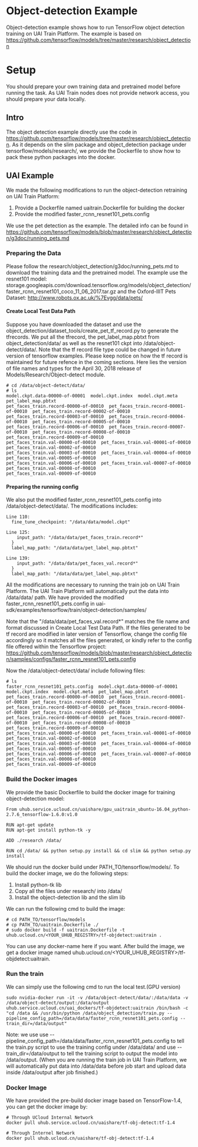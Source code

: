# Object-detection Example
Object-detection example shows how to run TensorFlow object detection training on UAI Train Platform. The example is based on https://github.com/tensorflow/models/tree/master/research/object_detection

# Setup
You should prepare your own training data and pretrained model before running the task. As UAI Train nodes does not provide network access, you should prepare your data locally.

## Intro
The object detection example directly use the code in https://github.com/tensorflow/models/tree/master/research/object_detection. As it depends on the slim package and object\_detection package under tensorflow/models/research/, we provide the Dockerfile to show how to pack these python packages into the docker.

## UAI Example
We made the following modifications to run the object-detection retraining on UAI Train Platform:

1. Provide a Dockerfile named uaitrain.Dockerfile for building the docker
2. Provide the modified faster\_rcnn\_resnet101\_pets.config

We use the pet detection as the example. The detailed info can be found in https://github.com/tensorflow/models/blob/master/research/object_detection/g3doc/running_pets.md

### Preparing the Data
Please follow the research/object\_detection/g3doc/running\_pets.md to download the training data and the pretrained model. 
The example use the resnet101 model:
storage.googleapis.com/download.tensorflow.org/models/object_detection/faster_rcnn_resnet101_coco_11_06_2017.tar.gz
and the Oxford-IIIT Pets Dataset:
http://www.robots.ox.ac.uk/%7Evgg/data/pets/

#### Create Local Test Data Path
Suppose you have downloaded the dataset and use the object\_detection/dataset\_tools/create\_pet\_tf\_record.py to generate the tfrecords. We put all the tfrecord, the pet\_label\_map.pbtxt from object\_detection/data/ as well as the resnet101 ckpt into /data/object-detect/data/.
Note that the tf record file type could be changed in future version of tensorflow examples. Please keep notice on how the tf record is maintained for future refence in the coming sections. Here lies the version of file names and types for the April 30, 2018 release of Models/Research/Object-detect module.

    # cd /data/object-detect/data/
    # ls
    model.ckpt.data-00000-of-00001  model.ckpt.index  model.ckpt.meta  pet_label_map.pbtxt  
    pet_faces_train.record-00000-of-00010  pet_faces_train.record-00001-of-00010  pet_faces_train.record-00002-of-00010
    pet_faces_train.record-00003-of-00010  pet_faces_train.record-00004-of-00010  pet_faces_train.record-00005-of-00010
    pet_faces_train.record-00006-of-00010  pet_faces_train.record-00007-of-00010  pet_faces_train.record-00008-of-00010
    pet_faces_train.record-00009-of-00010
    pet_faces_train.val-00000-of-00010  pet_faces_train.val-00001-of-00010  pet_faces_train.val-00002-of-00010
    pet_faces_train.val-00003-of-00010  pet_faces_train.val-00004-of-00010  pet_faces_train.val-00005-of-00010
    pet_faces_train.val-00006-of-00010  pet_faces_train.val-00007-of-00010  pet_faces_train.val-00008-of-00010
    pet_faces_train.val-00009-of-00010

#### Preparing the running config
We also put the modified faster\_rcnn\_resnet101\_pets.config into /data/object-detect/data/. The modifications includes:

    Line 110:
      fine_tune_checkpoint: "/data/data/model.ckpt"
      
    Line 125:
        input_path: "/data/data/pet_faces_train.record*"
      }
      label_map_path: "/data/data/pet_label_map.pbtxt"
    
    Line 139:
        input_path: "/data/data/pet_faces_val.record*"
      }
      label_map_path: "/data/data/pet_label_map.pbtxt"
      
All the modifications are necessary to running the train job on UAI Train Platform. The UAI Train Platform will automatically put the data into /data/data/ path. We have provided the modified faster\_rcnn\_resnet101\_pets.config in uai-sdk/examples/tensorflow/train/object-detection/samples/

Note that the "/data/data/pet_faces_val.record*" matches the file name and format discussed in Create Local Test Data Path. If the files generated to be tf record are modified in later version of Tensorflow, change the config file accordingly so it matches all the files generated, or kindly refer to the config file offered within the Tensorflow project:
https://github.com/tensorflow/models/blob/master/research/object_detection/samples/configs/faster_rcnn_resnet101_pets.config

Now the /data/object-detect/data/ include following files:

    # ls
    faster_rcnn_resnet101_pets.config  model.ckpt.data-00000-of-00001  model.ckpt.index  model.ckpt.meta  pet_label_map.pbtxt
    pet_faces_train.record-00000-of-00010  pet_faces_train.record-00001-of-00010  pet_faces_train.record-00002-of-00010
    pet_faces_train.record-00003-of-00010  pet_faces_train.record-00004-of-00010  pet_faces_train.record-00005-of-00010
    pet_faces_train.record-00006-of-00010  pet_faces_train.record-00007-of-00010  pet_faces_train.record-00008-of-00010
    pet_faces_train.record-00009-of-00010
    pet_faces_train.val-00000-of-00010  pet_faces_train.val-00001-of-00010  pet_faces_train.val-00002-of-00010
    pet_faces_train.val-00003-of-00010  pet_faces_train.val-00004-of-00010  pet_faces_train.val-00005-of-00010
    pet_faces_train.val-00006-of-00010  pet_faces_train.val-00007-of-00010  pet_faces_train.val-00008-of-00010
    pet_faces_train.val-00009-of-00010
    

### Build the Docker images
We provide the basic Dockerfile to build the docker image for training object-detection model:

    From uhub.service.ucloud.cn/uaishare/gpu_uaitrain_ubuntu-16.04_python-2.7.6_tensorflow-1.6.0:v1.0

    RUN apt-get update
    RUN apt-get install python-tk -y

    ADD ./research /data/

    RUN cd /data/ && python setup.py install && cd slim && python setup.py install


We should run the docker build under PATH\_TO/tensorflow/models/. To build the docker image, we do the following steps:

1. Install python-tk lib
2. Copy all the files under research/ into /data/
3. Install the object-detection lib and the slim lib

We can run the following cmd to build the image:

    # cd PATH_TO/tensorflow/models
    # cp PATH_TO/uaitrain.Dockerfile ./
    # sudo docker build -f uaitrain.Dockerfile -t uhub.ucloud.cn/<YOUR_UHUB_REGISTRY>/tf-objdetect:uaitrain .
    
You can use any docker-name here if you want. After build the image, we get a docker image named uhub.ucloud.cn/<YOUR_UHUB_REGISTRY>/tf-objdetect:uaitrain.

### Run the train
We can simply use the following cmd to run the local test.(GPU version)

    sudo nvidia-docker run -it -v /data/object-detect/data/:/data/data -v /data/object-detect/output:/data/output uhub.service.ucloud.cn/uai_dockers/tf-objdetect:uaitrain /bin/bash -c "cd /data && /usr/bin/python /data/object_detection/train.py --pipeline_config_path=/data/data/faster_rcnn_resnet101_pets.config --train_dir=/data/output"
    
Note: we use use --pipeline\_config\_path=/data/data/faster\_rcnn\_resnet101\_pets.config to tell the train.py script to use the training config under /data/data/ and use --train\_dir=/data/output to tell the training script to output the model into /data/output. (When you are running the train job in UAI Train Platform, we will automatically put data into /data/data before job start and upload data inside /data/output after job finished.)

### Docker Image
We have provided the pre-build docker image based on TensorFlow-1.4, you can get the docker image by:

    # Through UCloud Internal Network
    docker pull uhub.service.ucloud.cn/uaishare/tf-obj-detect:tf-1.4

    # Through Internel Network
    docker pull uhub.ucloud.cn/uaishare/tf-obj-detect:tf-1.4
